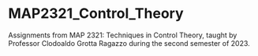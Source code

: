 # MAP2321_Control_Theory
Assignments from MAP 2321: Techniques in Control Theory, taught by Professor Clodoaldo Grotta Ragazzo during the second semester of 2023.
